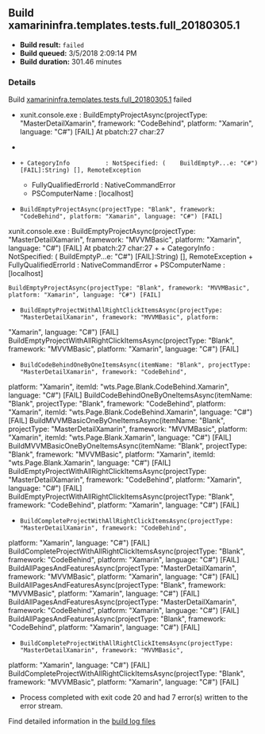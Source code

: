 ## Build xamarininfra.templates.tests.full_20180305.1
- **Build result:** `failed`
- **Build queued:** 3/5/2018 2:09:14 PM
- **Build duration:** 301.46 minutes
### Details
Build [xamarininfra.templates.tests.full_20180305.1](https://winappstudio.visualstudio.com/web/build.aspx?pcguid=a4ef43be-68ce-4195-a619-079b4d9834c2&builduri=vstfs%3a%2f%2f%2fBuild%2fBuild%2f25197) failed

+ xunit.console.exe :     BuildEmptyProjectAsync(projectType: "MasterDetailXamarin", framework: "CodeBehind", platform: 
"Xamarin", language: "C#") [FAIL]
At pbatch:27 char:27
+ 

+     + CategoryInfo          : NotSpecified: (    BuildEmptyP...e: "C#") [FAIL]:String) [], RemoteException
    + FullyQualifiedErrorId : NativeCommandError
    + PSComputerName        : [localhost]
 

+     BuildEmptyProjectAsync(projectType: "Blank", framework: "CodeBehind", platform: "Xamarin", language: "C#") [FAIL]
xunit.console.exe :     BuildEmptyProjectAsync(projectType: "MasterDetailXamarin", framework: "MVVMBasic", platform: 
"Xamarin", language: "C#") [FAIL]
At pbatch:27 char:27
+ 
    + CategoryInfo          : NotSpecified: (    BuildEmptyP...e: "C#") [FAIL]:String) [], RemoteException
    + FullyQualifiedErrorId : NativeCommandError
    + PSComputerName        : [localhost]
 
    BuildEmptyProjectAsync(projectType: "Blank", framework: "MVVMBasic", platform: "Xamarin", language: "C#") [FAIL]

+     BuildEmptyProjectWithAllRightClickItemsAsync(projectType: "MasterDetailXamarin", framework: "MVVMBasic", platform: 
"Xamarin", language: "C#") [FAIL]
    BuildEmptyProjectWithAllRightClickItemsAsync(projectType: "Blank", framework: "MVVMBasic", platform: "Xamarin", 
language: "C#") [FAIL]

+     BuildCodeBehindOneByOneItemsAsync(itemName: "Blank", projectType: "MasterDetailXamarin", framework: "CodeBehind", 
platform: "Xamarin", itemId: "wts.Page.Blank.CodeBehind.Xamarin", language: "C#") [FAIL]
    BuildCodeBehindOneByOneItemsAsync(itemName: "Blank", projectType: "Blank", framework: "CodeBehind", platform: 
"Xamarin", itemId: "wts.Page.Blank.CodeBehind.Xamarin", language: "C#") [FAIL]
    BuildMVVMBasicOneByOneItemsAsync(itemName: "Blank", projectType: "MasterDetailXamarin", framework: "MVVMBasic", 
platform: "Xamarin", itemId: "wts.Page.Blank.Xamarin", language: "C#") [FAIL]
    BuildMVVMBasicOneByOneItemsAsync(itemName: "Blank", projectType: "Blank", framework: "MVVMBasic", platform: 
"Xamarin", itemId: "wts.Page.Blank.Xamarin", language: "C#") [FAIL]
    BuildEmptyProjectWithAllRightClickItemsAsync(projectType: "MasterDetailXamarin", framework: "CodeBehind", 
platform: "Xamarin", language: "C#") [FAIL]
    BuildEmptyProjectWithAllRightClickItemsAsync(projectType: "Blank", framework: "CodeBehind", platform: "Xamarin", 
language: "C#") [FAIL]

+     BuildCompleteProjectWithAllRightClickItemsAsync(projectType: "MasterDetailXamarin", framework: "CodeBehind", 
platform: "Xamarin", language: "C#") [FAIL]
    BuildCompleteProjectWithAllRightClickItemsAsync(projectType: "Blank", framework: "CodeBehind", platform: 
"Xamarin", language: "C#") [FAIL]
    BuildAllPagesAndFeaturesAsync(projectType: "MasterDetailXamarin", framework: "MVVMBasic", platform: "Xamarin", 
language: "C#") [FAIL]
    BuildAllPagesAndFeaturesAsync(projectType: "Blank", framework: "MVVMBasic", platform: "Xamarin", language: "C#") 
[FAIL]
    BuildAllPagesAndFeaturesAsync(projectType: "MasterDetailXamarin", framework: "CodeBehind", platform: "Xamarin", 
language: "C#") [FAIL]
    BuildAllPagesAndFeaturesAsync(projectType: "Blank", framework: "CodeBehind", platform: "Xamarin", language: "C#") 
[FAIL]

+     BuildCompleteProjectWithAllRightClickItemsAsync(projectType: "MasterDetailXamarin", framework: "MVVMBasic", 
platform: "Xamarin", language: "C#") [FAIL]
    BuildCompleteProjectWithAllRightClickItemsAsync(projectType: "Blank", framework: "MVVMBasic", platform: "Xamarin", 
language: "C#") [FAIL]

+ Process completed with exit code 20 and had 7 error(s) written to the error stream.

Find detailed information in the [build log files](https://uwpctdiags.blob.core.windows.net/buildlogs/xamarininfra.templates.tests.full_20180305.1_logs.zip)
